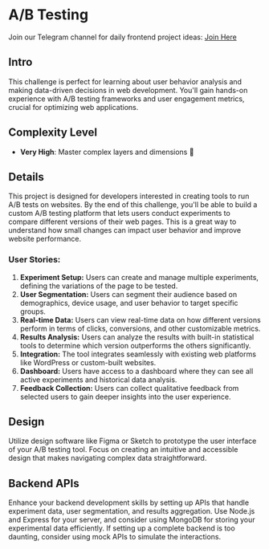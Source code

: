 # A/B Testing

Join our Telegram channel for daily frontend project ideas: [Join Here](https://t.me/frontendprojects)

## Intro

This challenge is perfect for learning about user behavior analysis and making data-driven decisions in web development. You'll gain hands-on experience with A/B testing frameworks and user engagement metrics, crucial for optimizing web applications.

## Complexity Level

- **Very High**: Master complex layers and dimensions 🔵

## Details

This project is designed for developers interested in creating tools to run A/B tests on websites. By the end of this challenge, you'll be able to build a custom A/B testing platform that lets users conduct experiments to compare different versions of their web pages. This is a great way to understand how small changes can impact user behavior and improve website performance.

### User Stories:

1.  **Experiment Setup:** Users can create and manage multiple experiments, defining the variations of the page to be tested.
2.  **User Segmentation:** Users can segment their audience based on demographics, device usage, and user behavior to target specific groups.
3.  **Real-time Data:** Users can view real-time data on how different versions perform in terms of clicks, conversions, and other customizable metrics.
4.  **Results Analysis:** Users can analyze the results with built-in statistical tools to determine which version outperforms the others significantly.
5.  **Integration:** The tool integrates seamlessly with existing web platforms like WordPress or custom-built websites.
6.  **Dashboard:** Users have access to a dashboard where they can see all active experiments and historical data analysis.
7.  **Feedback Collection:** Users can collect qualitative feedback from selected users to gain deeper insights into the user experience.

## Design

Utilize design software like Figma or Sketch to prototype the user interface of your A/B testing tool. Focus on creating an intuitive and accessible design that makes navigating complex data straightforward.

## Backend APIs

Enhance your backend development skills by setting up APIs that handle experiment data, user segmentation, and results aggregation. Use Node.js and Express for your server, and consider using MongoDB for storing your experimental data efficiently. If setting up a complete backend is too daunting, consider using mock APIs to simulate the interactions.
